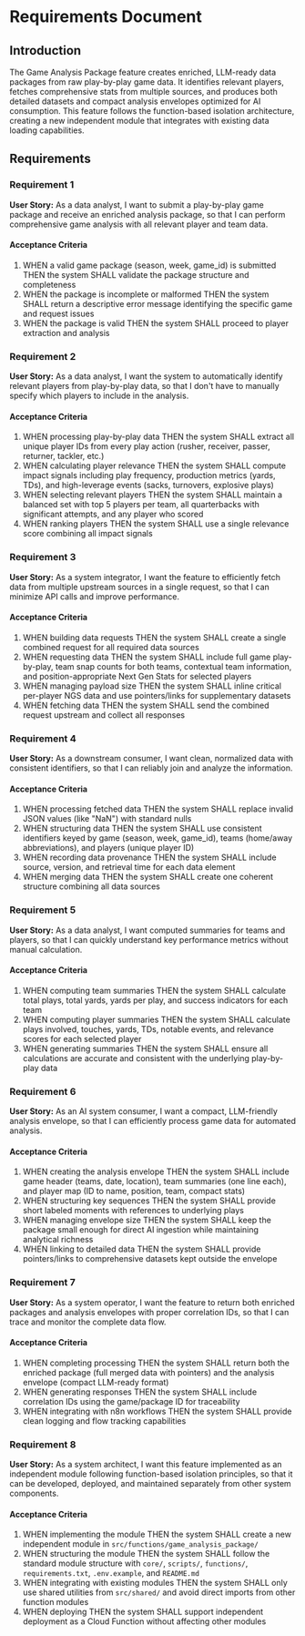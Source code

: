 # Requirements Document

## Introduction

The Game Analysis Package feature creates enriched, LLM-ready data packages from raw play-by-play game data. It identifies relevant players, fetches comprehensive stats from multiple sources, and produces both detailed datasets and compact analysis envelopes optimized for AI consumption. This feature follows the function-based isolation architecture, creating a new independent module that integrates with existing data loading capabilities.

## Requirements

### Requirement 1

**User Story:** As a data analyst, I want to submit a play-by-play game package and receive an enriched analysis package, so that I can perform comprehensive game analysis with all relevant player and team data.

#### Acceptance Criteria

1. WHEN a valid game package (season, week, game_id) is submitted THEN the system SHALL validate the package structure and completeness
2. WHEN the package is incomplete or malformed THEN the system SHALL return a descriptive error message identifying the specific game and request issues
3. WHEN the package is valid THEN the system SHALL proceed to player extraction and analysis

### Requirement 2

**User Story:** As a data analyst, I want the system to automatically identify relevant players from play-by-play data, so that I don't have to manually specify which players to include in the analysis.

#### Acceptance Criteria

1. WHEN processing play-by-play data THEN the system SHALL extract all unique player IDs from every play action (rusher, receiver, passer, returner, tackler, etc.)
2. WHEN calculating player relevance THEN the system SHALL compute impact signals including play frequency, production metrics (yards, TDs), and high-leverage events (sacks, turnovers, explosive plays)
3. WHEN selecting relevant players THEN the system SHALL maintain a balanced set with top 5 players per team, all quarterbacks with significant attempts, and any player who scored
4. WHEN ranking players THEN the system SHALL use a single relevance score combining all impact signals

### Requirement 3

**User Story:** As a system integrator, I want the feature to efficiently fetch data from multiple upstream sources in a single request, so that I can minimize API calls and improve performance.

#### Acceptance Criteria

1. WHEN building data requests THEN the system SHALL create a single combined request for all required data sources
2. WHEN requesting data THEN the system SHALL include full game play-by-play, team snap counts for both teams, contextual team information, and position-appropriate Next Gen Stats for selected players
3. WHEN managing payload size THEN the system SHALL inline critical per-player NGS data and use pointers/links for supplementary datasets
4. WHEN fetching data THEN the system SHALL send the combined request upstream and collect all responses

### Requirement 4

**User Story:** As a downstream consumer, I want clean, normalized data with consistent identifiers, so that I can reliably join and analyze the information.

#### Acceptance Criteria

1. WHEN processing fetched data THEN the system SHALL replace invalid JSON values (like "NaN") with standard nulls
2. WHEN structuring data THEN the system SHALL use consistent identifiers keyed by game (season, week, game_id), teams (home/away abbreviations), and players (unique player ID)
3. WHEN recording data provenance THEN the system SHALL include source, version, and retrieval time for each data element
4. WHEN merging data THEN the system SHALL create one coherent structure combining all data sources

### Requirement 5

**User Story:** As a data analyst, I want computed summaries for teams and players, so that I can quickly understand key performance metrics without manual calculation.

#### Acceptance Criteria

1. WHEN computing team summaries THEN the system SHALL calculate total plays, total yards, yards per play, and success indicators for each team
2. WHEN computing player summaries THEN the system SHALL calculate plays involved, touches, yards, TDs, notable events, and relevance scores for each selected player
3. WHEN generating summaries THEN the system SHALL ensure all calculations are accurate and consistent with the underlying play-by-play data

### Requirement 6

**User Story:** As an AI system consumer, I want a compact, LLM-friendly analysis envelope, so that I can efficiently process game data for automated analysis.

#### Acceptance Criteria

1. WHEN creating the analysis envelope THEN the system SHALL include game header (teams, date, location), team summaries (one line each), and player map (ID to name, position, team, compact stats)
2. WHEN structuring key sequences THEN the system SHALL provide short labeled moments with references to underlying plays
3. WHEN managing envelope size THEN the system SHALL keep the package small enough for direct AI ingestion while maintaining analytical richness
4. WHEN linking to detailed data THEN the system SHALL provide pointers/links to comprehensive datasets kept outside the envelope

### Requirement 7

**User Story:** As a system operator, I want the feature to return both enriched packages and analysis envelopes with proper correlation IDs, so that I can trace and monitor the complete data flow.

#### Acceptance Criteria

1. WHEN completing processing THEN the system SHALL return both the enriched package (full merged data with pointers) and the analysis envelope (compact LLM-ready format)
2. WHEN generating responses THEN the system SHALL include correlation IDs using the game/package ID for traceability
3. WHEN integrating with n8n workflows THEN the system SHALL provide clean logging and flow tracking capabilities

### Requirement 8

**User Story:** As a system architect, I want this feature implemented as an independent module following function-based isolation principles, so that it can be developed, deployed, and maintained separately from other system components.

#### Acceptance Criteria

1. WHEN implementing the module THEN the system SHALL create a new independent module in `src/functions/game_analysis_package/`
2. WHEN structuring the module THEN the system SHALL follow the standard module structure with `core/`, `scripts/`, `functions/`, `requirements.txt`, `.env.example`, and `README.md`
3. WHEN integrating with existing modules THEN the system SHALL only use shared utilities from `src/shared/` and avoid direct imports from other function modules
4. WHEN deploying THEN the system SHALL support independent deployment as a Cloud Function without affecting other modules